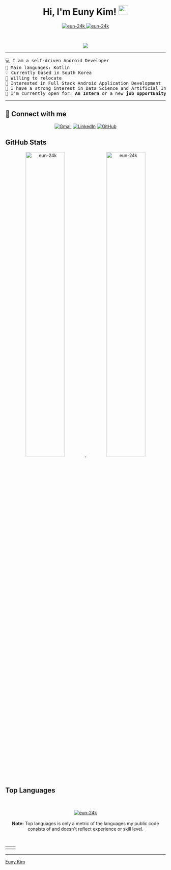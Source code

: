 <h1 align="center">
Hi, I'm Euny Kim!
	<a href="https://github.com/eun-24k" target="_self">
		<img src="https://media.giphy.com/media/hvRJCLFzcasrR4ia7z/giphy.gif" width="30">
	</a>
</h1>
<p align="center">
	<a href="https://github.com/eun-24k">
		<img src="https://komarev.com/ghpvc/?username=eun-24k&label=Profile%20views&color=0e75b6&style=flat" alt="eun-24k" />
	</a>
	<a href="https://github.com/eun-24k">
		<img src="https://img.shields.io/github/followers/eun-24k?label=Followers" alt="eun-24k" />
	</a>
</p>
<br/>
<p align="center">
	<a href="https://github.com/eun-24k">
		<img src="https://readme-typing-svg.herokuapp.com?lines=Android+Developer;Open+To+Work;Freelancer;Always%20learning%20new%20things&center=true&width=380&height=45">
	</a>
</p>

<hr>

<pre>
💻 I am a self-driven Android Developer
🌟 Main languages: Kotlin
💡 Currently based in South Korea
🧸 Willing to relocate
🚩 Interested in Full Stack Android Application Development
📝 I have a strong interest in Data Science and Artificial Intelligence
🤔 I’m currently open for: <b>An Intern</b> or a new <b>job opportunity</b></a>
</pre>
<hr>

## 🤝 Connect with me
<p align="center">
	<a href="mailto:euny4535@gmail.com"><img img src="https://img.shields.io/badge/gmail-%23EA4335.svg?style=plastic&logo=gmail&logoColor=white" alt="Gmail"/></a>
	<a href="https://www.linkedin.com/in/euny-kim/"><img src="https://img.shields.io/badge/linkedin-%230A66C2.svg?style=plastic&logo=linkedin&logoColor=white" alt="LinkedIn"/></a>
	<a href="https://github.com/eun-24k"><img src="https://img.shields.io/badge/github-%23181717.svg?style=plastic&logo=github&logoColor=white" alt="GitHub"/></a>
</p>

<!--

## 🛠️ My Favorite Tools

### 👨‍💻 Programming Languages

<p>
    <a href="https://github.com/Bouaskaoun"><img alt="JavaScript" src="https://img.shields.io/badge/JavaScript%20-%23F7DF1E.svg?logo=javascript&logoColor=black"></a>
    <a href="https://github.com/Bouaskaoun"><img alt="Python" src="https://img.shields.io/badge/Python%20-%2314354C.svg?logo=python&logoColor=white"></a>

### 🧰 Frameworks and Libraries

<p>
    <a href="https://github.com/Bouaskaoun"><img alt="Keras" src="https://img.shields.io/badge/Keras%20-%23D00000.svg?logo=Keras&logoColor=white"></a>
    <a href="https://github.com/Bouaskaoun"><img alt="NumPy" src="https://img.shields.io/badge/Numpy%20-%23013243.svg?logo=numpy&logoColor=white"></a>
    <a href="https://github.com/Bouaskaoun"><img alt="Pandas" src="https://img.shields.io/badge/Pandas%20-%23150458.svg?logo=pandas&logoColor=white"></a>
    <a href="https://github.com/Bouaskaoun"><img alt="TensorFlow" src="https://img.shields.io/badge/TensorFlow%20-%23FF6F00.svg?logo=TensorFlow&logoColor=white"></a>
    <a href="https://github.com/Bouaskaoun"><img alt="Angular" src="https://img.shields.io/badge/Angular%20-%23D00000.svg?logo=Angular&logoColor=white"></a>
    <a href="https://github.com/Bouaskaoun"><img alt="Spring" src="https://img.shields.io/badge/Spring%20Boot%20-%2334A853.svg?logo=Springboot&logoColor=white"></a>
    <a href="https://github.com/Bouaskaoun"><img alt="Bootstrap" src="https://img.shields.io/badge/Bootstrap%20-%23150458.svg?logo=Bootstrap&logoColor=white"></a>
</p>

### 🗄️ Databases and Cloud Hosting

<p>
    <a href="https://github.com/Bouaskaoun"><img alt="GitHub Pages" src="https://img.shields.io/badge/GitHub%20Pages-%23327FC7.svg?logo=github&logoColor=white"></a>
    <a href="https://github.com/Bouaskaoun"><img alt="Firebase" src ="https://img.shields.io/badge/Firebase-%23FF6F00.svg?logo=firebase&logoColor=white"></a>
</p>

### 💻 Software and Tools

<p>
    <a href="https://github.com/Bouaskaoun"><img alt="Colab" src="https://img.shields.io/badge/Colab-00b56a.svg?logo=google-colab&logoColor=white"></a>
    <a href="https://github.com/Bouaskaoun"><img alt="Git" src="https://img.shields.io/badge/Git%20-%23F05033.svg?logo=git&logoColor=white"></a>
    <a href="https://github.com/Bouaskaoun"><img alt="Google Sheets" src="https://img.shields.io/badge/Google%20Sheets%20-%2334A853.svg?logo=google%20sheets&logoColor=white"></a>
    <a href="https://github.com/Bouaskaoun"><img alt="Jupyter" src="https://img.shields.io/badge/Jupyter%20-%23F37626.svg?logo=Jupyter&logoColor=white"></a>
    <a href="https://github.com/Bouaskaoun"><img alt="Postman" src="https://img.shields.io/badge/Postman-FF6C37?logo=postman&logoColor=white"></a>
    <a href="https://github.com/Bouaskaoun"><img alt="Stack Overflow" src="https://img.shields.io/badge/-Stack%20Overflow-FE7A16?logo=stack-overflow&logoColor=white"></a>
    <a href="https://github.com/Bouaskaoun"><img alt="Visual Studio Code" src="https://img.shields.io/badge/Visual%20Studio%20Code-0078d7.svg?logo=visual-studio-code&logoColor=white"></a>
</p>
</br>

<!--
### 👨🏽‍💻 Workspace
<p>
    <a href="https://github.com/Bouaskaoun"><img alt="Macbook Air M1" src="https://img.shields.io/badge/Apple-MacBook_Air_2020-999999?style=for-the-badge&logo=apple&logoColor=white"></a>
    <a href="https://github.com/Bouaskaoun"><img alt="Spotify" src="https://img.shields.io/badge/Spotify-1ED760?&style=for-the-badge&logo=spotify&logoColor=white"></a>
</p>
-->


## <a href="https://github.com/eun-24k"></a> GitHub Stats


<p align="center">
	<a href="https://github.com/eun-24k">
	<img width="49.5%" src="https://github-readme-stats.vercel.app/api?username=eun-24k&show_icons=true" alt="eun-24k">
	<img width="49.5%" src="https://github-readme-streak-stats.herokuapp.com/?user=eun-24k" alt="eun-24k">
	</a>
	<br/>
</p>
<br/>

<!--
<summary><b>⚡ Activity graph</b></summary>
<br/>
<p align="center">
	<a href="https://github.com/eun-24k">
		<img src="https://activity-graph.herokuapp.com/graph?username=eun-24k&bg_color=ffffff&color=000000&line=000000&point=000000&area=true&hide_border=true" alt="eun-24k">
	</a>
</p>
<br/>
-->

## <a href="https://github.com/eun-24k"></a> Top Languages
<br/>

<p align="center">
	<a href="https://github.com/eun-24k">
	<img src="https://github-readme-stats.vercel.app/api/top-langs/?username=eun-24k&langs_count=8&layout=compact" alt="eun-24k">
	</a>
	<br/>
<br/>
<b>Note:</b> Top languages is only a metric of the languages my public code consists of and doesn't reflect experience or skill level.
</p>
<br/>

<table style="border: none">
  <tr>
  <td width="50%" valign="top">



  </td>
  </tr>
</table>

------

[Euny Kim](https://github.com/eun-24k)
